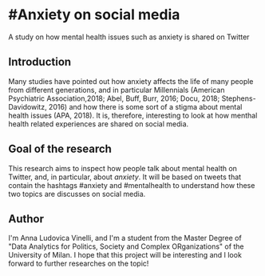 # #Anxiety on social media 
 A study on how mental health issues such as anxiety is shared on Twitter

## Introduction
Many studies have pointed out how anxiety affects the life of many people from different generations, and in particular Millennials (American Psychiatric Association,2018; Abel, Buff, Burr, 2016; Docu, 2018; Stephens-Davidowitz, 2016) and how there is some sort of a stigma about mental health issues (APA, 2018). It is, therefore, interesting to look at how menthal health related experiences are shared on social media.

## Goal of the research
This research aims to inspect how people talk about mental health on Twitter, and, in particular, about *anxiety*. It will be based on tweets that contain the hashtags #anxiety and #mentalhealth to understand how these two topics are discusses on social media.

## Author
I'm Anna Ludovica Vinelli, and I'm a student from the Master Degree of  "Data Analytics for Politics, Society and Complex ORganizations" of the University of Milan. I hope that this project will be interesting and I look forward to further researches on the topic!
